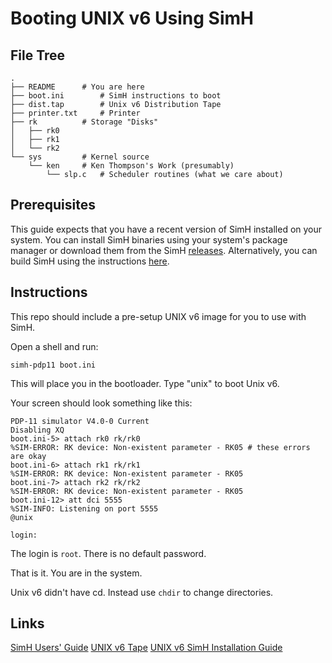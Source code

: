# Booting UNIX v6 Using SimH

## File Tree

```
.
├── README		# You are here
├── boot.ini		# SimH instructions to boot
├── dist.tap		# Unix v6 Distribution Tape
├── printer.txt		# Printer
├── rk			# Storage "Disks"
│   ├── rk0
│   ├── rk1
│   └── rk2
└── sys			# Kernel source
    └── ken		# Ken Thompson's Work (presumably)
        └── slp.c	# Scheduler routines (what we care about)
```

## Prerequisites

This guide expects that you have a recent version of SimH installed on your
system. You can install SimH binaries using your system's package manager or
download them from the SimH
[releases](https://github.com/simh/simh/releases/tag/v3.9-0). Alternatively,
you can build SimH using the instructions
[here](https://github.com/simh/simh#building-simulators-yourself).

## Instructions

This repo should include a pre-setup UNIX v6 image for you to use with SimH.

Open a shell and run:
```
simh-pdp11 boot.ini
```

This will place you in the bootloader. Type "unix" to boot Unix v6.

Your screen should look something like this:

```
PDP-11 simulator V4.0-0 Current
Disabling XQ
boot.ini-5> attach rk0 rk/rk0
%SIM-ERROR: RK device: Non-existent parameter - RK05 # these errors are okay
boot.ini-6> attach rk1 rk/rk1
%SIM-ERROR: RK device: Non-existent parameter - RK05
boot.ini-7> attach rk2 rk/rk2
%SIM-ERROR: RK device: Non-existent parameter - RK05
boot.ini-12> att dci 5555
%SIM-INFO: Listening on port 5555
@unix

login:
```

The login is `root`. There is no default password.

That is it. You are in the system.

Unix v6 didn't have cd. Instead use `chdir` to change directories.

## Links

[SimH Users' Guide](http://simh.trailing-edge.com/pdf/simh_doc.pdf)
[UNIX v6 Tape](https://www.tuhs.org/Archive/Distributions/Other/OS_Course/v6/)
[UNIX v6 SimH Installation Guide](https://gunkies.org/wiki/Installing_UNIX_v6_(PDP-11)_on_SIMH)
